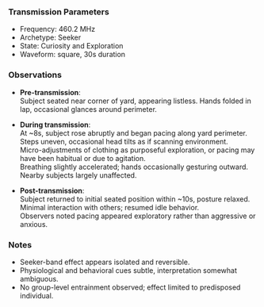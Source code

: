 ### Transmission Parameters
- Frequency: 460.2 MHz
- Archetype: Seeker
- State: Curiosity and Exploration
- Waveform: square, 30s duration

### Observations
- **Pre-transmission**:  
  Subject seated near corner of yard, appearing listless. Hands folded in lap, occasional glances around perimeter.  

- **During transmission**:  
  At ~8s, subject rose abruptly and began pacing along yard perimeter. Steps uneven, occasional head tilts as if scanning environment.  
  Micro-adjustments of clothing as purposeful exploration, or pacing may have been habitual or due to agitation.  
  Breathing slightly accelerated; hands occasionally gesturing outward. Nearby subjects largely unaffected.  

- **Post-transmission**:  
  Subject returned to initial seated position within ~10s, posture relaxed. Minimal interaction with others; resumed idle behavior.  
  Observers noted pacing appeared exploratory rather than aggressive or anxious.  

### Notes
- Seeker-band effect appears isolated and reversible.  
- Physiological and behavioral cues subtle, interpretation somewhat ambiguous.  
- No group-level entrainment observed; effect limited to predisposed individual.  

